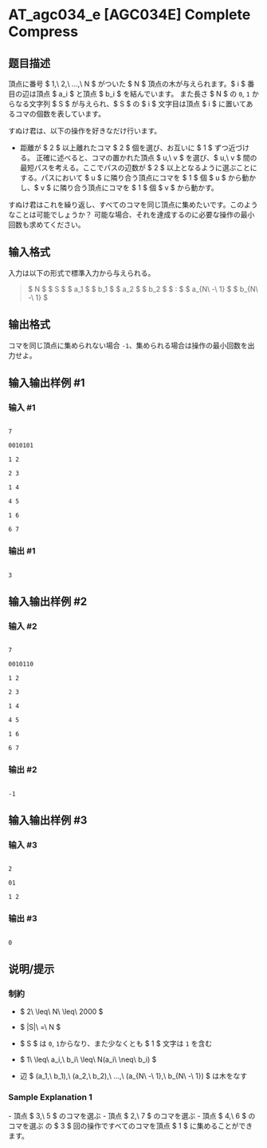 # AT_agc034_e [AGC034E] Complete Compress

## 题目描述

[problemUrl]: https://atcoder.jp/contests/agc034/tasks/agc034_e

頂点に番号 $ 1,\ 2,\ ...,\ N $ がついた $ N $ 頂点の木が与えられます。$ i $ 番目の辺は頂点 $ a_i $ と頂点 $ b_i $ を結んでいます。 また長さ $ N $ の `0`, `1` からなる文字列 $ S $ が与えられ、$ S $ の $ i $ 文字目は頂点 $ i $ に置いてあるコマの個数を表しています。

すぬけ君は、以下の操作を好きなだけ行います。

- 距離が $ 2 $ 以上離れたコマ $ 2 $ 個を選び、お互いに $ 1 $ ずつ近づける。 正確に述べると、コマの置かれた頂点 $ u,\ v $ を選び、$ u,\ v $ 間の最短パスを考える。ここでパスの辺数が $ 2 $ 以上となるように選ぶことにする。パスにおいて $ u $ に隣り合う頂点にコマを $ 1 $ 個 $ u $ から動かし、$ v $ に隣り合う頂点にコマを $ 1 $ 個 $ v $ から動かす。

すぬけ君はこれを繰り返し、すべてのコマを同じ頂点に集めたいです。このようなことは可能でしょうか？ 可能な場合、それを達成するのに必要な操作の最小回数も求めてください。

## 输入格式

入力は以下の形式で標準入力から与えられる。

> $ N $ $ S $ $ a_1 $ $ b_1 $ $ a_2 $ $ b_2 $ $ : $ $ a_{N\ -\ 1} $ $ b_{N\ -\ 1} $

## 输出格式

コマを同じ頂点に集められない場合 `-1`、集められる場合は操作の最小回数を出力せよ。

## 输入输出样例 #1

### 输入 #1

```
7
0010101
1 2
2 3
1 4
4 5
1 6
6 7
```

### 输出 #1

```
3
```

## 输入输出样例 #2

### 输入 #2

```
7
0010110
1 2
2 3
1 4
4 5
1 6
6 7
```

### 输出 #2

```
-1
```

## 输入输出样例 #3

### 输入 #3

```
2
01
1 2
```

### 输出 #3

```
0
```

## 说明/提示

### 制約

- $ 2\ \leq\ N\ \leq\ 2000 $
- $ |S|\ =\ N $
- $ S $ は `0`, `1`からなり、また少なくとも $ 1 $ 文字は `1` を含む
- $ 1\ \leq\ a_i,\ b_i\ \leq\ N(a_i\ \neq\ b_i) $
- 辺 $ (a_1,\ b_1),\ (a_2,\ b_2),\ ...,\ (a_{N\ -\ 1},\ b_{N\ -\ 1}) $ は木をなす

### Sample Explanation 1

\- 頂点 $ 3,\ 5 $ のコマを選ぶ - 頂点 $ 2,\ 7 $ のコマを選ぶ - 頂点 $ 4,\ 6 $ のコマを選ぶ の $ 3 $ 回の操作ですべてのコマを頂点 $ 1 $ に集めることができます。